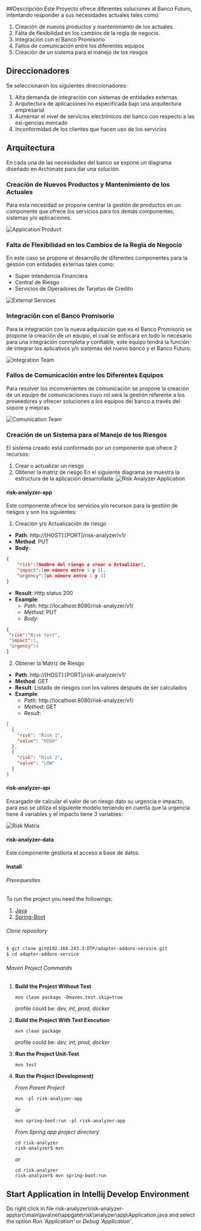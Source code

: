 ##Descripción
Este Proyecto ofrece diferentes soluciones al Banco Futuro, intentando responder a sus necesidades actuales tales como:
1. Creación de nuevos productos y mantenimiento de los actuales.
2. Falta de flexibilidad en los cambios de la regla de negocio.
3. Integración con el Banco Promisorio
4. Fallos de comunicación entre los diferentes equipos
5. Creación de un sistema para el manejo de los riesgos

## Direccionadores
Se seleccionaron los siguientes direccionadores:
1. Alta demanda de integración con sistemas de entidades externas.
2. Arquitectura de aplicaciones no especificada bajo una arquitectura empresarial
3. Aumentar el nivel de servicios electrónicos del banco con respecto a las exi-gencias
mercado
4. Inconformidad de los clientes que hacen uso de los servicios

## Arquitectura
En cada una de las necesidades del banco se expone un diagrama diseñado en Archimate para dar una solución.


### Creación de Nuevos Productos y Mantenimiento de los Actuales
Para esta necesidad se propone centrar la gestión de productos en un componente que ofrece los servicios para los demás componentes, sistemas y/o aplicaciones.

![Application Product](./arquitecture/application-product.png)

### Falta de Flexibilidad en los Cambios de la Regla de Negocio
En este caso se propone el desarrollo de diferentes componentes para la gestión con entidades externas tales como:
- Super Intendencia Financiera
- Central de Riesgo
- Servicios de Operadores de Tarjetas de Credito

![External Services](./arquitecture/external-services.png)

### Integración con el Banco Promisorio
Para la integración con la nueva adquisición que es el Banco Promisorio se propone la creación de un equipo, el cual se enfocara en todo lo necesario para una integración conmpleta y confiable, este equipo tendrá la función de integrar los aplicativos y/o sistemas del nuevo banco y el Banco Futuro.

![Integration Team](./arquitecture/integration-team.png)


### Fallos de Comunicación entre los Diferentes Equipos
Para resolver los inconvenientes de comunicación se propone la creación de un equipo de comunicaciones cuyo rol será la gestión referente a los proveedores y ofrecer soluciones a los equipos del banco a través del sopore y mejoras.

![Comunication Team](./arquitecture/comunication-team.png)

### Creación de un Sistema para el Manejo de los Riesgos
El sistema creado está conformado por un componente que ofrece 2 recursos:
1. Crear o actualizar un riesgo
2. Obtener la matriz de riesgo
En el siguiente diagrama se muestra la estructura de la aplicación desarrollada:
![Risk Analyzer Application](./arquitecture/risk-analyzer.png)

#### risk-analyzer-app
Este componente ofrece los servicios y/o recursos para la gestión de riesgos y son los siguientes:
1. Creación y/o Actualización de riesgo
- **Path**: http://[HOST]:[PORT]/risk-analyzer/v1/
-  **Method**: PUT
- **Body**:
```json
{
	"risk":[Nombre del riesgo a crear o Actualizar],
	"impact":[un número entre 1 y 3],
	"urgency":[un número entre 1 y 4]
}
```
- **Result**: Http status 200
- **Example**: 
    - *Path*: http://localhost:8080/risk-analyzer/v1/
    - *Method*: PUT
    - *Body*: 
 ```json
 {
  "risk":"Risk test",
  "impact":1,
  "urgency":4
 }
 ```

2.  Obtener la Matriz de Riesgo
- **Path**: http://[HOST]:[PORT]/risk-analyzer/v1/
-  **Method**: GET
-  **Result**: Listado de riesgos con los valores después de ser calculados 
-  **Example**: 
    - *Path*: http://localhost:8080/risk-analyzer/v1/
    - *Method*: GET
    - *Result*: 
 ```json
 [
   {
     "risk": "Risk 1",
     "value": "HIGH"
   },
   {
     "risk": "Risk 2",
     "value": "LOW"
   }
 ]
 ```

#### risk-analyzer-api
Encargado de calcular el valor de un riesgo dato su urgencia e impacto, para eso se utiliza el siguiente modelo teniendo en cuenta que la urgencia tiene 4 variables y el impacto tiene 3 variables:

![Risk Matrix](./arquitecture/matrix.png)

#### risk-analyzer-data
Este componente gestiona el acceso a base de datos.


#### Install

###### Prerequesites
To run the project you need the followings:
1. [Java]
2. [Spring-Boot]

[Java]: <https://www.java.com/es/download/>
[Spring-Boot]: <https://spring.io/projects/spring-boot>


###### Clone repository
```bash
$ git clone git@192.168.243.3:DTP/adapter-addons-service.git
$ cd adapter-addons-service
```


###### Maven Project Commands

1. __Build the Project Without Test__

    ```
    mvn clean package -Dmaven.test.skip=true
    ```
    profile could be: _dev, int, prod, docker_

2. __Build the Project With Test Execution__

    ```
    mvn clean package
    ```
    profile could be: _dev, int, prod, docker_

3. __Run the Project Unit-Test__

    ```
    mvn test
    ```


4. __Run the Project (Development)__

    _From Parent Project_
    ```
    mvn -pl risk-analyzer-app
    ```
    _or_
    ```
    mvn spring-boot:run -pl risk-analyzer-app
    ```

    _From Spring app project directory_
    ```
    cd risk-analyzer
    risk-analyzer$ mvn
    ```
    _or_
    ```
    cd risk-analyzer
    risk-analyzer$ mvn spring-boot:run
    ```


## Start Application in Intellij Develop Environment

Do right click in file risk-analyzer\risk-analyzer-app\src\main\java\net\appgate\risk\analyzer\app\Application.java and select the option _Run 'Application'_ or _Debug 'Application'_.